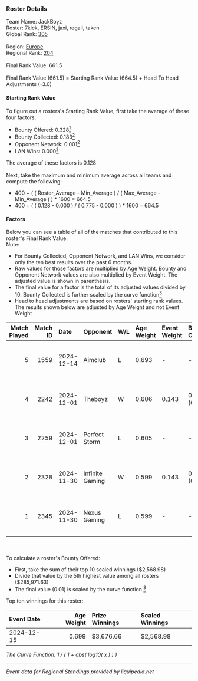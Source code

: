 ### Roster Details<br />
Team Name: JackBoyz<br />
Roster: 7kick, ERSIN, jaxi, regali, taken<br />
Global Rank: [305](../../standings_global_2025_02_28.md)<br />
<br />
Region: [Europe]( ../../standings_europe_2025_02_28.md)<br />
Regional Rank: [204]( ../../standings_europe_2025_02_28.md)<br />
<br />
Final Rank Value:  661.5<br />
<br />
Final Rank Value (661.5) = Starting Rank Value (664.5) + Head To Head Adjustments (-3.0)<br />

#### Starting Rank Value<br />
To figure out a rosters's Starting Rank Value, first take the average of these four factors:<br />
- Bounty Offered: 0.328[<sup>1</sup>](#table2)
- Bounty Collected: 0.183[<sup>2</sup>](#table1)
- Opponent Network: 0.001[<sup>2</sup>](#table1)
- LAN Wins: 0.000[<sup>2</sup>](#table1)

The average of these factors is 0.128<br />
<br />
Next, take the maximum and minimum average across all teams and compute the following:<br />
- 400 + ( ( Roster_Average - Min_Average ) / ( Max_Average - Min_Average ) ) * 1600 = 664.5
- 400 + ( ( 0.128 - 0.000 ) / ( 0.775 - 0.000 ) ) * 1600 = 664.5


#### Factors<br />
Below you can see a table of all of the matches that contributed to this roster's Final Rank Value.<br />
Note:<br />

- For Bounty Collected, Opponent Network, and LAN Wins, we consider only the ten best results over the past 6 months.
- Raw values for those factors are multiplied by Age Weight. Bounty and Opponent Network values are also multiplied by Event Weight. The adjusted value is shown in parenthesis.
- The final value for a factor is the total of its adjusted values divided by 10. Bounty Collected is further scaled by the curve function[<sup>3</sup>](#curveFunction)
- Head to head adjustments are based on rosters' starting rank values. The results shown below are adjusted by Age Weight and not Event Weight
<span id="table1"></span><br />


| Match Played | Match ID | Date       | Opponent        | W/L | Age Weight | Event Weight | Bounty Collected | Opponent Network | LAN Wins  | H2H Adj. | Roster                            |
| -: | -: | :- | :- | :- | :- | :- | :- | :- | :- | -: | :- |
|            5 |     1559 | 2024-12-14 | Aimclub         | L   | 0.693      | -            | -                | -                | -         |    -7.56 | 7kick, ERSIN, jaxi, regali, taken |
|            4 |     2242 | 2024-12-01 | Theboyz         | W   | 0.606      | 0.143        | 0.004 (0.000)    | 0.092 (0.008)    | 0 (0.000) |     9.37 | 7kick, ERSIN, jaxi, regali, taken |
|            3 |     2259 | 2024-12-01 | Perfect Storm   | L   | 0.605      | -            | -                | -                | -         |    -9.18 | 7kick, ERSIN, jaxi, regali, taken |
|            2 |     2328 | 2024-11-30 | Infinite Gaming | W   | 0.599      | 0.143        | 0.000 (0.000)    | 0.064 (0.005)    | 0 (0.000) |     5.71 | 7kick, ERSIN, jaxi, regali, taken |
|            1 |     2345 | 2024-11-30 | Nexus Gaming    | L   | 0.599      | -            | -                | -                | -         |    -1.31 | 7kick, ERSIN, jaxi, regali, taken |

<br />
<span id="table2"></span><br />
To calculate a roster's Bounty Offered:<br />

- First, take the sum of their top 10 scaled winnings ($2,568.98)
- Divide that value by the 5th highest value among all rosters ($285,971.63)
- The final value (0.01) is scaled by the curve function.[<sup>3</sup>](#curveFunction)

Top ten winnings for this roster:<br />

| Event Date | Age Weight | Prize Winnings | Scaled Winnings |
| :- | -: | :- | :- |
| 2024-12-15 |      0.699 | $3,676.66      | $2,568.98       |


<span id="curveFunction"></span>_The Curve Function: 1 / ( 1 + abs( log10( x ) ) )_<br />

---
_Event data for Regional Standings provided by liquipedia.net_<br />
